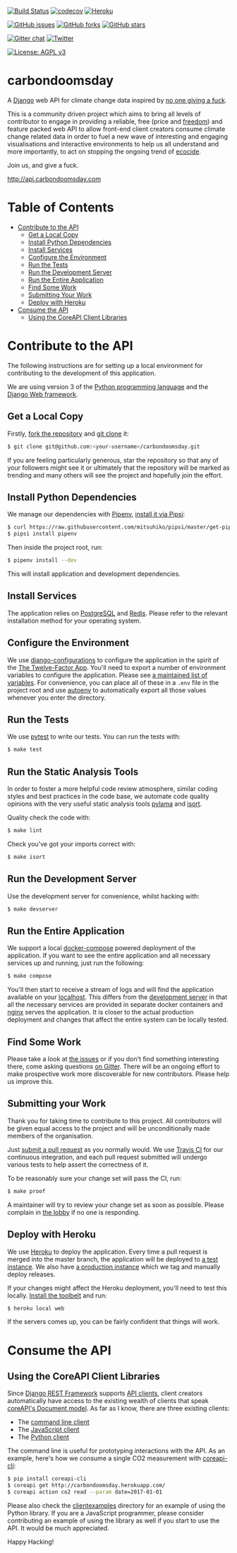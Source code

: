 [![Build Status](https://travis-ci.org/giving-a-fuck-about-climate-change/carbondoomsday.svg?branch=master)](https://travis-ci.org/giving-a-fuck-about-climate-change/carbondoomsday)
[![codecov](https://codecov.io/gh/giving-a-fuck-about-climate-change/carbondoomsday/branch/master/graph/badge.svg)](https://codecov.io/gh/giving-a-fuck-about-climate-change/carbondoomsday)
[![Heroku](https://img.shields.io/badge/Heroku-Deployed-brightgreen.svg)](http://carbondoomsday.herokuapp.com/)

[![GitHub issues](https://img.shields.io/github/issues/giving-a-fuck-about-climate-change/carbondoomsday.svg)](https://github.com/giving-a-fuck-about-climate-change/carbondoomsday/issues)
[![GitHub forks](https://img.shields.io/github/forks/giving-a-fuck-about-climate-change/carbondoomsday.svg)](https://github.com/giving-a-fuck-about-climate-change/carbondoomsday/network)
[![GitHub stars](https://img.shields.io/github/stars/giving-a-fuck-about-climate-change/carbondoomsday.svg)](https://github.com/giving-a-fuck-about-climate-change/carbondoomsday/stargazers)

[![Gitter chat](https://badges.gitter.im/giving-a-fuck-about-climate-change/gitter.png)](https://gitter.im/giving-a-fuck-about-climate-change/Lobby)
[![Twitter](https://img.shields.io/twitter/url/https/github.com/giving-a-fuck-about-climate-change/carbondoomsday.svg?style=social)](https://twitter.com/intent/tweet?text=Wow:&url=%5Bobject%20Object%5D)

[![License: AGPL v3](https://img.shields.io/badge/License-AGPL%20v3-blue.svg)](http://www.gnu.org/licenses/agpl-3.0)

# carbondoomsday

A [Django] web API for climate change data inspired by [no one giving a fuck].

This is a community driven project which aims to bring all levels of
contributor to engage in providing a reliable, free (price and [freedom]) and
feature packed web API to allow front-end client creators consume climate
change related data in order to fuel a new wave of interesting and engaging
visualisations and interactive environments to help us all understand and more
importantly, to act on stopping the ongoing trend of [ecocide].

Join us, and give a fuck.

http://api.carbondoomsday.com

[Django]: https://www.djangoproject.com/
[no one giving a fuck]: http://titojankowski.com/no-one-gives-a-fck-about-climate-change/
[freedom]: https://fsfe.org/about/basics/freesoftware.en.html
[ecocide]: https://en.wikipedia.org/wiki/Ecocide

# Table of Contents

  * [Contribute to the API](#contribute-to-the-api)
    * [Get a Local Copy](#get-a-local-copy)
    * [Install Python Dependencies](#install-python-dependencies)
    * [Install Services](#install-services)
    * [Configure the Environment](#configure-the-environment)
    * [Run the Tests](#run-the-tests)
    * [Run the Development Server](#run-the-development-server)
    * [Run the Entire Application](#run-the-entire-application)
    * [Find Some Work](#find-some-work)
    * [Submitting Your Work](#submitting-your-work)
    * [Deploy with Heroku](#deploy-with-heroku)
  * [Consume the API](#consume-the-api)
    * [Using the CoreAPI Client Libraries](#using-the-coreapi-client-libraries)

# Contribute to the API

The following instructions are for setting up a local environment for
contributing to the development of this application.

We are using version 3 of the [Python programming language] and the [Django Web
framework].

[Python programming language]: https://www.python.org/
[Django Web framework]: https://www.djangoproject.com/

## Get a Local Copy

Firstly, [fork the repository] and [git clone] it:

[fork the repository]: https://help.github.com/articles/fork-a-repo://help.github.com/articles/fork-a-repo/
[git clone]: https://git-scm.com/book/en/Getting-Started-Git-Basics

``` bash
$ git clone git@github.com:<your-username>/carbondoomsday.git
```

If you are feeling particularly generous, star the repository so that any of
your followers might see it or ultimately that the repository will be marked as
trending and many others will see the project and hopefully join the effort.

## Install Python Dependencies

We manage our dependencies with [Pipenv], [install it via Pipsi]:

[Pipenv]: http://pipenv.org/
[Install it via Pipsi]: http://docs.pipenv.org/en/latest/advanced.html#fancy-installation-of-pipenv

``` bash
$ curl https://raw.githubusercontent.com/mitsuhiko/pipsi/master/get-pipsi.py | python3
$ pipsi install pipenv
```

Then inside the project root, run:

``` bash
$ pipenv install --dev
```

This will install application and development dependencies.

## Install Services

The application relies on [PostgreSQL] and [Redis]. Please refer to the
relevant installation method for your operating system.

[PostgreSQL]: https://www.postgresql.org/
[Redis]: https://redis.io/

## Configure the Environment

We use [django-configurations] to configure the application in the spirit of
the [The Twelve-Factor App]. You'll need to export a number of environment
variables to configure the application. Please see [a maintained list of
variables]. For convenience, you can place all of these in a `.env` file in the
project root and use [autoenv] to automatically export all those values
whenever you enter the directory.

[django-configurations]: https://github.com/jazzband/django-configurations
[The Twelve-Factor App]: https://12factor.net/config
[autoenv]:https://github.com/kennethreitz/autoenv
[a maintained list of variables]: https://github.com/giving-a-fuck-about-climate-change/carbondoomsday/blob/master/dockercompose/app/carbondoomsday.env

## Run the Tests

We use [pytest] to write our tests. You can run the tests with:

``` bash
$ make test
```

[pytest]: https://docs.pytest.org/en/latest/

## Run the Static Analysis Tools

In order to foster a more helpful code review atmosphere, similar coding styles
and best practices in the code base, we automate code quality opinions with the
very useful static analysis tools [pylama] and [isort].

[pylama]: https://github.com/klen/pylama
[isort]: https://github.com/timothycrosley/isort

Quality check the code with:

``` bash
$ make lint
```

Check you've got your imports correct with:

``` bash
$ make isort
```

## Run the Development Server

Use the development server for convenience, whilst hacking with:

``` bash
$ make devserver
```

## Run the Entire Application

We support a local [docker-compose] powered deployment of the application. If you want to see
the entire application and all necessary services up and running, just run the following:

[docker-compose]: https://docs.docker.com/compose/

``` bash
$ make compose
```

You'll then start to receive a stream of logs and will find the application available on your [localhost].
This differs from the [development server] in that all the necessary services are provided in separate docker
containers and [nginx] serves the application. It is closer to the actual production deployment and changes that
affect the entire system can be locally tested.

[localhost]: http://localhost/
[development server]: #run-the-development-server
[nginx]: https://www.nginx.com/resources/wiki/

## Find Some Work

Please take a look at [the issues] or if you don't find something interesting
there, come asking questions [on Gitter]. There will be an ongoing effort to
make prospective work more discoverable for new contributors. Please help us
improve this.

[the issues]: https://github.com/giving-a-fuck-about-climate-change/carbondoomsday/issues/
[on Gitter]: https://gitter.im/giving-a-fuck-about-climate-change/Lobby

## Submitting your Work

Thank you for taking time to contribute to this project. All contributors will
be given equal access to the project and will be unconditionally made members
of the organisation.

Just [submit a pull request] as you normally would. We use [Travis CI] for our
continuous integration, and each pull request submitted will undergo various
tests to help assert the correctness of it.

To be reasonably sure your change set will pass the CI, run:

``` bash
$ make proof
```

A maintainer will try to review your change set as soon as possible. Please
complain in [the lobby] if no one is responding.

[submit a pull request]: https://help.github.com/articles/creating-a-pull-request/
[Travis CI]: https://travis-ci.org/
[the lobby]: https://gitter.im/giving-a-fuck-about-climate-change/Lobby

## Deploy with Heroku

We use [Heroku] to deploy the application. Every time a pull request is merged into
the master branch, the application will be deployed to [a test instance]. We also have
[a production instance] which we tag and manually deploy releases.

[a test instance]: https://carbondoomsday-test.herokuapp.com/
[a production instance]: https://carbondoomsday.herokuapp.com/

If your changes might affect the Heroku deployment, you'll need to test this
locally. [Install the toolbelt] and run:

[Install the toolbelt]: https://devcenter.heroku.com/articles/heroku-cli#download-and-install

``` bash
$ heroku local web
```

If the servers comes up, you can be fairly confident that things will work.

[Heroku]: https://devcenter.heroku.com/

# Consume the API

## Using the CoreAPI Client Libraries

Since [Django REST Framework] supports [API clients], client creators
automatically have access to the existing wealth of clients that speak
[coreAPI's Document model]. As far as I know, there are three existing
clients:

[Django REST Framework]: http://www.django-rest-framework.org/
[API clients]: http://www.django-rest-framework.org/topics/api-clients/
[coreAPI's Document model]: http://www.coreapi.org/specification/document/


  * The [command line client]
  * The [JavaScript client]
  * The [Python client]

[command line client]: http://www.django-rest-framework.org/topics/api-clients/#command-line-client
[JavaScript client]: http://www.django-rest-framework.org/topics/api-clients/#javascript-client-library
[Python client]: http://www.django-rest-framework.org/topics/api-clients/#python-client-library

The command line is useful for prototyping interactions with the API. As an
example, here's how we consume a single CO2 measurement with [coreapi-cli]:

[coreapi-cli]: http://www.coreapi.org/tools-and-resources/command-line-client/

```bash
$ pip install coreapi-cli
$ coreapi get http://carbondoomsday.herokuapp.com/
$ coreapi action co2 read --param date=2017-01-01
```

Please also check the [clientexamples] directory for an example of using the
Python library. If you are a JavaScript programmer, please consider
contributing an example of using the library as well if you start to use the
API. It would be much appreciated.

[clientexamples]: https://github.com/giving-a-fuck-about-climate-change/carbondoomsday/tree/master/clientexamples

Happy Hacking!
